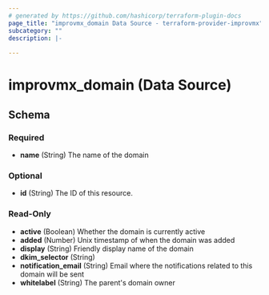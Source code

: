 ```yaml
---
# generated by https://github.com/hashicorp/terraform-plugin-docs
page_title: "improvmx_domain Data Source - terraform-provider-improvmx"
subcategory: ""
description: |-
  
---
```


# improvmx_domain (Data Source)





<!-- schema generated by tfplugindocs -->
## Schema

### Required

- **name** (String) The name of the domain

### Optional

- **id** (String) The ID of this resource.

### Read-Only

- **active** (Boolean) Whether the domain is currently active
- **added** (Number) Unix timestamp of when the domain was added
- **display** (String) Friendly display name of the domain
- **dkim_selector** (String)
- **notification_email** (String) Email where the notifications related to this domain will be sent
- **whitelabel** (String) The parent's domain owner


